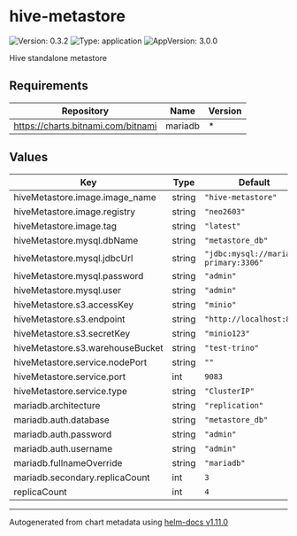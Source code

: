 # hive-metastore

![Version: 0.3.2](https://img.shields.io/badge/Version-0.3.2-informational?style=flat-square) ![Type: application](https://img.shields.io/badge/Type-application-informational?style=flat-square) ![AppVersion: 3.0.0](https://img.shields.io/badge/AppVersion-3.0.0-informational?style=flat-square)

Hive standalone metastore

## Requirements

| Repository | Name | Version |
|------------|------|---------|
| https://charts.bitnami.com/bitnami | mariadb | * |

## Values

| Key | Type | Default | Description |
|-----|------|---------|-------------|
| hiveMetastore.image.image_name | string | `"hive-metastore"` |  |
| hiveMetastore.image.registry | string | `"neo2603"` |  |
| hiveMetastore.image.tag | string | `"latest"` |  |
| hiveMetastore.mysql.dbName | string | `"metastore_db"` |  |
| hiveMetastore.mysql.jdbcUrl | string | `"jdbc:mysql://mariadb-primary:3306"` |  |
| hiveMetastore.mysql.password | string | `"admin"` |  |
| hiveMetastore.mysql.user | string | `"admin"` |  |
| hiveMetastore.s3.accessKey | string | `"minio"` |  |
| hiveMetastore.s3.endpoint | string | `"http://localhost:80"` |  |
| hiveMetastore.s3.secretKey | string | `"minio123"` |  |
| hiveMetastore.s3.warehouseBucket | string | `"test-trino"` |  |
| hiveMetastore.service.nodePort | string | `""` |  |
| hiveMetastore.service.port | int | `9083` |  |
| hiveMetastore.service.type | string | `"ClusterIP"` |  |
| mariadb.architecture | string | `"replication"` |  |
| mariadb.auth.database | string | `"metastore_db"` |  |
| mariadb.auth.password | string | `"admin"` |  |
| mariadb.auth.username | string | `"admin"` |  |
| mariadb.fullnameOverride | string | `"mariadb"` |  |
| mariadb.secondary.replicaCount | int | `3` |  |
| replicaCount | int | `4` |  |

----------------------------------------------
Autogenerated from chart metadata using [helm-docs v1.11.0](https://github.com/norwoodj/helm-docs/releases/v1.11.0)
